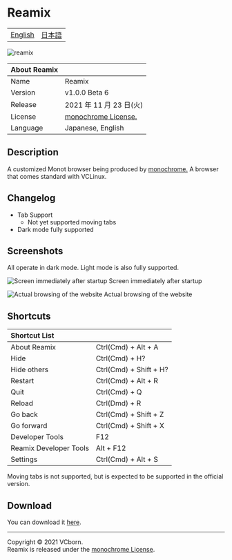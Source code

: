# Reamix

<table>
<tbody>
  <tr>
    <td><a href="https://github.com/vcborn/reamix/blob/main/README.md">English</a></td>
    <td><a href="https://github.com/vcborn/reamix/blob/main/README_JP.md">日本語</a></td>
  </tr>
  </tbody>
</table>

![reamix](https://user-images.githubusercontent.com/39876629/160284567-22120f26-9e13-49ee-84ee-4992c6dd42bd.png)

| About Reamix |                                                                        |
| :--------- | :--------------------------------------------------------------------- |
| Name       | Reamix                                                                 |
| Version | v1.0.0 Beta 6                                                           |
| Release     | 2021 年 11 月 23 日(火)                                                |
| License | [monochrome License.](https://www.monochrome.tk/mncr/license) |
| Language       | Japanese, English                                                     |

## Description

A customized Monot browser being produced by [monochrome.](https://www.monochrome.tk/mncr/)
A browser that comes standard with VCLinux.

## Changelog

- Tab Support
  - Not yet supported moving tabs
- Dark mode fully supported

## Screenshots

All operate in dark mode. Light mode is also fully supported.

![Screen immediately after startup](https://user-images.githubusercontent.com/39876629/160284910-0c1e28d9-e04c-4d73-9b5d-e09040753f31.png)
Screen immediately after startup

![Actual browsing of the website](https://user-images.githubusercontent.com/39876629/160284937-348bb44a-2a69-4ee5-9da5-2ab597ed1019.png)
Actual browsing of the website

## Shortcuts

| Shortcut List               |                  |
| :--------------------------- | :--------------------- |
| About Reamix                | Ctrl(Cmd) + Alt + A    |
| Hide                         | Ctrl(Cmd) + H?         |
| Hide others                     | Ctrl(Cmd) + Shift + H? |
| Restart                      | Ctrl(Cmd) + Alt + R    |
| Quit                         | Ctrl(Cmd) + Q          |
| Reload                   | Ctrl(Dmd) + R          |
| Go back                         | Ctrl(Cmd) + Shift + Z  |
| Go forward                         | Ctrl(Cmd) + Shift + X  |
| Developer Tools | F12                    |
| Reamix Developer Tools    | Alt + F12              |
| Settings               | Ctrl(Cmd) + Alt + S    |

Moving tabs is not supported, but is expected to be supported in the official version.

## Download

You can download it [here](https://vcborn.com/services/reamix/).

---

Copyright &copy; 2021 VCborn.  
Reamix is released under the [monochrome License](https://www.monochrome.tk/mncr/license).
